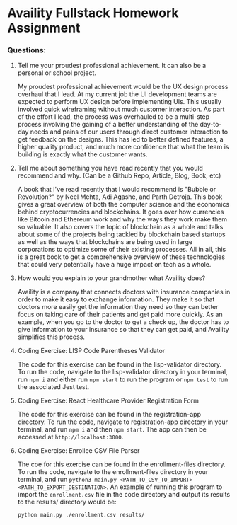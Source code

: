 # Availity Fullstack Homework Assignment

### Questions:

1. Tell me your proudest professional achievement. It can also be a personal or school project.
   
    My proudest professional achievement would be the UX design process overhaul that I lead. At my current job
    the UI development teams are expected to perform UX design before implementing UIs. This usually involved quick
    wireframing without much customer interaction. As part of the effort I lead, the process was overhauled to
    be a multi-step process involving the gaining of a better understanding of the day-to-day needs and pains of our
    users through direct customer interaction to get feedback on the designs. This has led to better defined features, 
    a higher quality product, and much more confidence that what the team is building is exactly what the customer 
    wants.

2. Tell me about something you have read recently that you would recommend and why. (Can be a Github Repo, Article, Blog, Book, etc)

    A book that I've read recently that I would recommend is "Bubble or Revolution?" by Neel Mehta, Adi Agashe, and 
    Parth Detroja. This book gives a great overview of both the computer science and the economics behind cryptocurrencies
    and blockchains. It goes over how currencies like Bitcoin and Ethereum work and why the ways they work make them
    so valuable. It also covers the topic of blockchain as a whole and talks about some of the projects being tackled by
    blockchain based startups as well as the ways that blockchains are being used in large corporations to optimize some
    of their existing processes. All in all, this is a great book to get a comprehensive overview of these technologies
    that could very potentially have a huge impact on tech as a whole.

3. How would you explain to your grandmother what Availity does?

    Availity is a company that connects doctors with insurance companies in order to make it easy to exchange information. 
    They make it so that doctors more easily get the information they need so they can better focus on taking care of their
    patients and get paid more quickly. As an example, when you go to the doctor to get a check up, the doctor has to give
    information to your insurance so that they can get paid, and Availity simplifies this process.
   
4. Coding Exercise: LISP Code Parentheses Validator
    
    The code for this exercise can be found in the lisp-validator directory. To run the code, navigate to the lisp-validator
    directory in your terminal, run `npm i` and either run `npm start` to run the program or `npm test` to run the associated
    Jest test.

5. Coding Exercise: React Healthcare Provider Registration Form

    The code for this exercise can be found in the registration-app directory. To run the code, navigate to registration-app
    directory in your terminal, and run `npm i` and then `npm start`. The app can then be accessed at `http://localhost:3000`. 

6. Coding Exercise: Enrollee CSV File Parser

    The coe for this exercise can be found in the enrollment-files directory. To run the code, navigate to the enrollment-files
   directory in your terminal, and run `python3 main.py <PATH_TO_CSV_TO_IMPORT> <PATH_TO_EXPORT_DESTINATION>`. An example of
   running this program to import the `enrollment.csv` file in the code directory and output its results to the results/
   directory would be:
    ```markdown
    python main.py ./enrollment.csv results/
    ```